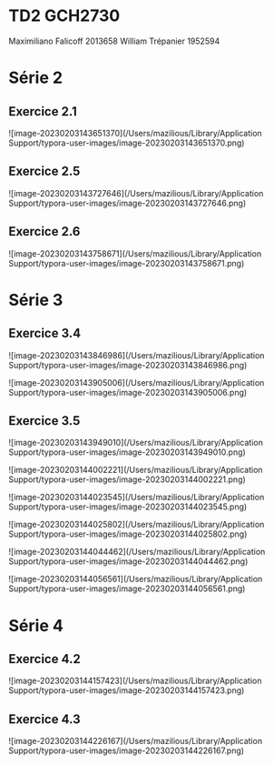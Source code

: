 

# TD2 GCH2730

Maximiliano Falicoff 2013658
William Trépanier 1952594

# Série 2

## Exercice 2.1

![image-20230203143651370](/Users/mazilious/Library/Application Support/typora-user-images/image-20230203143651370.png)

## Exercice 2.5

![image-20230203143727646](/Users/mazilious/Library/Application Support/typora-user-images/image-20230203143727646.png)

## Exercice 2.6

![image-20230203143758671](/Users/mazilious/Library/Application Support/typora-user-images/image-20230203143758671.png)

# Série 3

## Exercice 3.4

![image-20230203143846986](/Users/mazilious/Library/Application Support/typora-user-images/image-20230203143846986.png)

![image-20230203143905006](/Users/mazilious/Library/Application Support/typora-user-images/image-20230203143905006.png)

## Exercice 3.5

![image-20230203143949010](/Users/mazilious/Library/Application Support/typora-user-images/image-20230203143949010.png)

![image-20230203144002221](/Users/mazilious/Library/Application Support/typora-user-images/image-20230203144002221.png)

![image-20230203144023545](/Users/mazilious/Library/Application Support/typora-user-images/image-20230203144023545.png)

![image-20230203144025802](/Users/mazilious/Library/Application Support/typora-user-images/image-20230203144025802.png)

![image-20230203144044462](/Users/mazilious/Library/Application Support/typora-user-images/image-20230203144044462.png)

![image-20230203144056561](/Users/mazilious/Library/Application Support/typora-user-images/image-20230203144056561.png)

# Série 4

## Exercice 4.2

![image-20230203144157423](/Users/mazilious/Library/Application Support/typora-user-images/image-20230203144157423.png)

## Exercice 4.3

![image-20230203144226167](/Users/mazilious/Library/Application Support/typora-user-images/image-20230203144226167.png)


